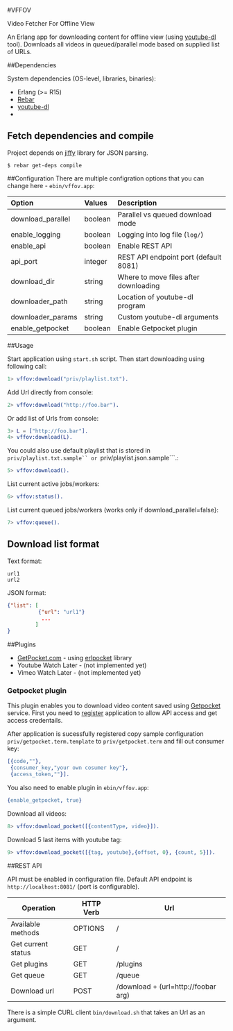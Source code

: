 #VFFOV

Video Fetcher For Offline View

An Erlang app for downloading content for offline view (using [youtube-dl][2] tool).
Downloads all videos in queued/parallel mode based on supplied list of URLs.

##Dependencies

System dependencies (OS-level, libraries, binaries):
* Erlang (>= R15)
* [Rebar][1]
* [youtube-dl][2]
*

## Fetch dependencies and compile

Project depends on [jiffy][3] library for JSON parsing.
```
$ rebar get-deps compile
```

##Configuration
There are multiple configration options that you can change here - `ebin/vffov.app`:

| Option            | Values  | Description                                |
| :---------------- | :------ | :----------------------------------------- |
| download_parallel | boolean | Parallel vs queued download mode           |
| enable_logging    | boolean | Logging into log file (`log/`)             |
| enable_api        | boolean | Enable REST API                            |
| api_port          | integer | REST API endpoint port (default 8081)      |
| download_dir      | string  | Where to move files after downloading      |
| downloader_path   | string  | Location of youtube-dl program             |
| downloader_params | string  | Custom youtube-dl arguments                |
| enable_getpocket  | boolean | Enable Getpocket plugin                    |

##Usage

Start application using `start.sh` script. Then start downloading using
following call:

```erlang
1> vffov:download("priv/playlist.txt").
```

Add Url directly from console:
```erlang
2> vffov:download("http://foo.bar").
```

Or add list of Urls from console:
```erlang
3> L = ["http://foo.bar"].
4> vffov:download(L).
```

You could also use default playlist that is stored in ```priv/playlist.txt.sample`` or ```priv/playlist.json.sample```.:

```erlang
5> vffov:download().
```

List current active jobs/workers:
```erlang
6> vffov:status().
```

List current queued jobs/workers (works only if download_parallel=false}:
```erlang
7> vffov:queue().
```

## Download list format

Text format:
```
url1
url2
```

JSON format:
```json
{"list": [
          {"url": "url1"}
           ...
         ]
}
```

##Plugins

* [GetPocket.com][3] - using [erlpocket][4] library
* Youtube Watch Later - (not implemented yet)
* Vimeo Watch Later - (not implemented yet)

### Getpocket plugin

This plugin enables you to download video content saved using [Getpocket][3] service.
First you need to [register][5] application to allow API access and get access credentails.

After application is sucessfully registered copy sample configuration `priv/getpocket.term.template` to
`priv/getpocket.term` and fill out consumer key:
```erlang
[{code,""},
 {consumer_key,"your own cosumer key"},
 {access_token,""}].
```

You also need to enable plugin in `ebin/vffov.app`:
```erlang
{enable_getpocket, true}
```

Download all videos:
```erlang
8> vffov:download_pocket([{contentType, video}]).
```

Download 5 last items with youtube tag:
```erlang
9> vffov:download_pocket([{tag, youtube},{offset, 0}, {count, 5}]).
```

##REST API

API must be enabled in configuration file. Default API endpoint is `http://localhost:8081/` (port is configurable).

Operation          | HTTP Verb | Url
-------------------|-----------|---------------------------------
Available methods  | OPTIONS   | /
Get current status | GET       | /
Get plugins        | GET       | /plugins
Get queue          | GET       | /queue
Download url       | POST      | /download + (url=http://foobar arg)

There is a simple CURL client `bin/download.sh` that takes an Url as an argument.

[1]: https://github.com/rebar/rebar
[2]: http://rg3.github.io/youtube-dl/
[3]: http://getpocket.com
[4]: https://github.com/tgrk/erlpocket
[5]: http://getpocket.com/developer/apps/new
